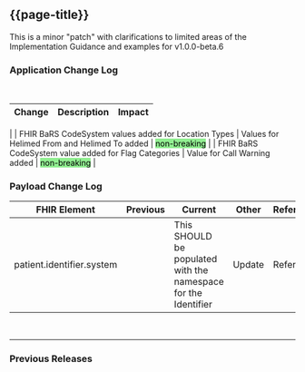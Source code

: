 ## {{page-title}}
This is a minor "patch" with clarifications to limited areas of the Implementation Guidance and examples for v1.0.0-beta.6

### Application Change Log


<br>


| Change                                    | Description                                     | Impact                                                                  | 
|-------------------------------------------|-------------------------------------------------|-------------------------------------------------------------------------|
|
| FHIR BaRS CodeSystem values added for Location Types   | Values for Helimed From and Helimed To added |   <mark style="background-color: LightGreen">non-breaking</mark>  |
| FHIR BaRS CodeSystem value added for Flag Categories   | Value for Call Warning added |   <mark style="background-color: LightGreen">non-breaking</mark>  |

### Payload Change Log


| FHIR Element                                         | Previous | Current    | Other   | Referral/Booking | Rationale                                                                                       |  Impact  |
|------------------------------------------------------|----------|------------|---------|------------------|-------------------------------------------------------------------------------------------------|----------|
| patient.identifier.system   |          |     This SHOULD be populated with the namespace for the Identifier        | Update        | Referral Request         |Implementation Guidance consistent across all applications   |   <mark style="background-color: Yellow">correction</mark>  |   


<br>
<hr>

### Previous Releases
